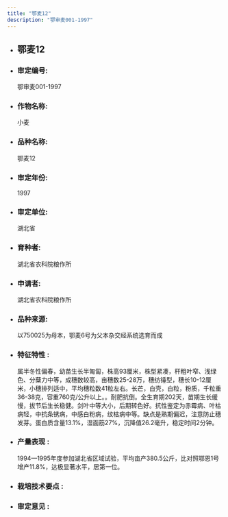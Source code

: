 ```yaml
---
title: "鄂麦12"
description: "鄂审麦001-1997"
---
```

* ## 鄂麦12
* ###  审定编号:  
   鄂审麦001-1997

*  ### 作物名称:  
   小麦

*   ###  品种名称: 
    鄂麦12

*   ### 审定年份: 
    1997

*   ### 审定单位:  
    湖北省

*   ### 育种者:  
    湖北省农科院粮作所

*   ### 申请者:  
    湖北省农科院粮作所

*   ### 品种来源:  
    以750025为母本，鄂麦6号为父本杂交经系统选育而成

*   ### 特征特性 : 
    属半冬性偏春，幼苗生长半匍匐，株高93厘米，株型紧凑，杆粗叶窄、浅绿色、分蘖力中等，成穗数较高，亩穗数25-28万，穗纺锤型，穗长10-12厘米，小穗排列适中，平均穗粒数41粒左右。长芒，白壳，白粒，粉质，千粒重36-38克，容重760克/公升以上。。耐肥抗倒。全生育期202天，苗期生长缓慢，拔节后生长稳健。剑叶中等大小，后期转色好。抗性鉴定为赤霉病、叶枯病轻，中抗条锈病，中感白粉病，纹枯病中等。缺点是熟期偏迟，注意防止穗发芽。蛋白质含量13.1%，湿面筋27%，沉降值26.2毫升，稳定时间2分钟。

*   ### 产量表现 : 
    1994—1995年度参加湖北省区域试验，平均亩产380.5公斤，比对照鄂恩1号增产11.8%，达极显著水平，居第一位。

*   ### 栽培技术要点 : 
    

*   ### 审定意见 : 
    
